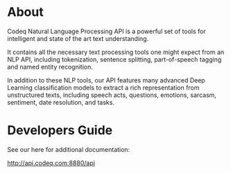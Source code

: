 About
=====

Codeq Natural Language Processing API is a powerful set of tools for intelligent and state of the art text understanding.

It contains all the necessary text processing tools one might expect from an NLP API, including tokenization, sentence splitting, part-of-speech tagging and named entity recognition.
   
In addition to these NLP tools, our API features many advanced Deep Learning classification models to extract a rich representation from unstructured texts, including speech acts, questions, emotions, sarcasm, sentiment, date resolution, and tasks.

Developers Guide
=====

See our here for additional documentation:

http://api.codeq.com:8880/api
